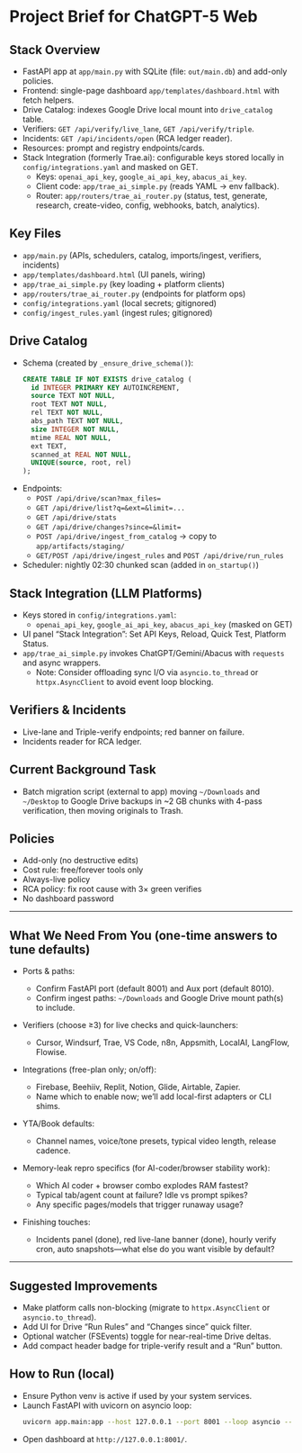# Project Brief for ChatGPT-5 Web

## Stack Overview
- FastAPI app at `app/main.py` with SQLite (file: `out/main.db`) and add-only policies.
- Frontend: single-page dashboard `app/templates/dashboard.html` with fetch helpers.
- Drive Catalog: indexes Google Drive local mount into `drive_catalog` table.
- Verifiers: `GET /api/verify/live_lane`, `GET /api/verify/triple`.
- Incidents: `GET /api/incidents/open` (RCA ledger reader).
- Resources: prompt and registry endpoints/cards.
- Stack Integration (formerly Trae.ai): configurable keys stored locally in `config/integrations.yaml` and masked on GET.
  - Keys: `openai_api_key`, `google_ai_api_key`, `abacus_ai_key`.
  - Client code: `app/trae_ai_simple.py` (reads YAML → env fallback).
  - Router: `app/routers/trae_ai_router.py` (status, test, generate, research, create-video, config, webhooks, batch, analytics).

## Key Files
- `app/main.py` (APIs, schedulers, catalog, imports/ingest, verifiers, incidents)
- `app/templates/dashboard.html` (UI panels, wiring)
- `app/trae_ai_simple.py` (key loading + platform clients)
- `app/routers/trae_ai_router.py` (endpoints for platform ops)
- `config/integrations.yaml` (local secrets; gitignored)
- `config/ingest_rules.yaml` (ingest rules; gitignored)

## Drive Catalog
- Schema (created by `_ensure_drive_schema()`):
  ```sql
  CREATE TABLE IF NOT EXISTS drive_catalog (
    id INTEGER PRIMARY KEY AUTOINCREMENT,
    source TEXT NOT NULL,
    root TEXT NOT NULL,
    rel TEXT NOT NULL,
    abs_path TEXT NOT NULL,
    size INTEGER NOT NULL,
    mtime REAL NOT NULL,
    ext TEXT,
    scanned_at REAL NOT NULL,
    UNIQUE(source, root, rel)
  );
  ```
- Endpoints:
  - `POST /api/drive/scan?max_files=`
  - `GET /api/drive/list?q=&ext=&limit=...`
  - `GET /api/drive/stats`
  - `GET /api/drive/changes?since=&limit=`
  - `POST /api/drive/ingest_from_catalog` → copy to `app/artifacts/staging/`
  - `GET/POST /api/drive/ingest_rules` and `POST /api/drive/run_rules`
- Scheduler: nightly 02:30 chunked scan (added in `on_startup()`)

## Stack Integration (LLM Platforms)
- Keys stored in `config/integrations.yaml`:
  - `openai_api_key`, `google_ai_api_key`, `abacus_api_key` (masked on GET)
- UI panel “Stack Integration”: Set API Keys, Reload, Quick Test, Platform Status.
- `app/trae_ai_simple.py` invokes ChatGPT/Gemini/Abacus with `requests` and async wrappers.
  - Note: Consider offloading sync I/O via `asyncio.to_thread` or `httpx.AsyncClient` to avoid event loop blocking.

## Verifiers & Incidents
- Live-lane and Triple-verify endpoints; red banner on failure.
- Incidents reader for RCA ledger.

## Current Background Task
- Batch migration script (external to app) moving `~/Downloads` and `~/Desktop` to Google Drive backups in ~2 GB chunks with 4-pass verification, then moving originals to Trash.

## Policies
- Add-only (no destructive edits)
- Cost rule: free/forever tools only
- Always-live policy
- RCA policy: fix root cause with 3× green verifies
- No dashboard password

---

## What We Need From You (one-time answers to tune defaults)

- Ports & paths:
  - Confirm FastAPI port (default 8001) and Aux port (default 8010).
  - Confirm ingest paths: `~/Downloads` and Google Drive mount path(s) to include.

- Verifiers (choose ≥3) for live checks and quick-launchers:
  - Cursor, Windsurf, Trae, VS Code, n8n, Appsmith, LocalAI, LangFlow, Flowise.

- Integrations (free-plan only; on/off):
  - Firebase, Beehiiv, Replit, Notion, Glide, Airtable, Zapier.
  - Name which to enable now; we’ll add local-first adapters or CLI shims.

- YTA/Book defaults:
  - Channel names, voice/tone presets, typical video length, release cadence.

- Memory-leak repro specifics (for AI-coder/browser stability work):
  - Which AI coder + browser combo explodes RAM fastest?
  - Typical tab/agent count at failure? Idle vs prompt spikes?
  - Any specific pages/models that trigger runaway usage?

- Finishing touches:
  - Incidents panel (done), red live-lane banner (done), hourly verify cron, auto snapshots—what else do you want visible by default?

---

## Suggested Improvements
- Make platform calls non-blocking (migrate to `httpx.AsyncClient` or `asyncio.to_thread`).
- Add UI for Drive “Run Rules” and “Changes since” quick filter.
- Optional watcher (FSEvents) toggle for near-real-time Drive deltas.
- Add compact header badge for triple-verify result and a “Run” button.

## How to Run (local)
- Ensure Python venv is active if used by your system services.
- Launch FastAPI with uvicorn on asyncio loop:
  ```bash
  uvicorn app.main:app --host 127.0.0.1 --port 8001 --loop asyncio --reload
  ```
- Open dashboard at `http://127.0.0.1:8001/`.

